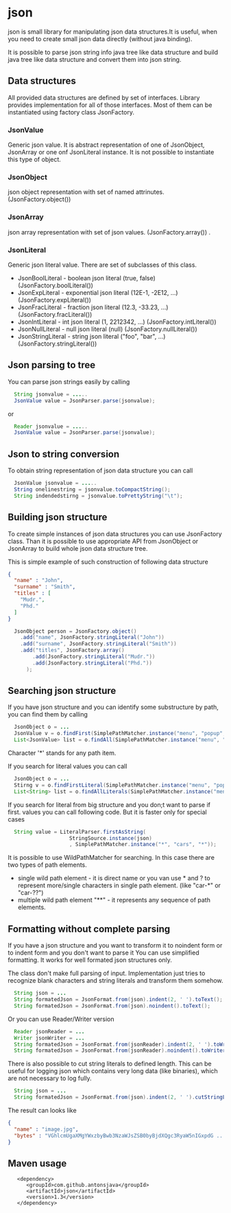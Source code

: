
# json

json is small library for manipulating json data structures.It is useful, 
when you need to create small json data directly (without java binding).

It is possible to parse json string info java tree like data structure and
build java tree like data structure and convert them into json string. 


## Data structures

All provided data structures are defined by set of interfaces. Library provides 
implementation for all of those interfaces. Most of them can be instantiated using 
factory class JsonFactory. 

### JsonValue

Generic json value. It is abstract representation of one of JsonObject, JsonArray 
or one onf JsonLiteral instance. It is not possible to instantiate this type of object.

### JsonObject

json object representation with set of named attrinutes. (JsonFactory.object())

### JsonArray

json array representation with set of json values. (JsonFactory.array())
.
### JsonLiteral

Generic json literal value. There are set of subclasses of this class. 
 - JsonBoolLiteral - boolean json literal (true, false) (JsonFactory.boolLiteral())
 - JsonExpLiteral - exponential json literal (12E-1, -2E12, ...) (JsonFactory.expLiteral())
 - JsonFracLiteral - fraction json literal (12.3, -33.23, ...) (JsonFactory.fracLiteral())
 - JsonIntLiteral - int json literal (1, 2212342, ...) (JsonFactory.intLiteral())
 - JsonNullLiteral - null json literal (null) (JsonFactory.nullLiteral())
 - JsonStringLiteral - string json literal ("foo", "bar", ...) (JsonFactory.stringLiteral())

## Json parsing to tree 

You can parse json strings easily by calling 
```java
  String jsonvalue = .....
  JsonValue value = JsonParser.parse(jsonvalue);
```
or 
```java
  Reader jsonvalue = .....
  JsonValue value = JsonParser.parse(jsonvalue);
```

## Json to string conversion

To obtain string representation of json data structure you can call 
```java
  JsonValue jsonvalue = .....
  String onelinestring = jsonvalue.toCompactString();
  String indendedstirng = jsonvalue.toPrettyString("\t");
```

## Building json structure

To create simple instances of json data structures you can use JsonFactory class.
Than it is possible to use appropriate API from JsonObject or JsonArray to build 
whole json data structure tree. 


This is simple example of such construction of following data structure

```json
{
  "name" : "John",
  "surname" : "Smith",
  "titles" : [
    "Mudr.",
    "Phd."
  ]
}
```

```java
  JsonObject person = JsonFactory.object()
    .add("name", JsonFactory.stringLiteral("John"))
    .add("surname", JsonFactory.stringLiteral("Smith"))
    .add("titles", JsonFactory.array()
        .add(JsonFactory.stringLiteral("Mudr."))
        .add(JsonFactory.stringLiteral("Phd."))
      );
```

## Searching json structure

If you have json structure and you can identify some substructure by 
path, you can find them by calling  

```java
  JsonObject o = ...
  JsonValue v = o.findFirst(SimplePathMatcher.instance("menu", "popup", "menuitem", "*", "value"));
  List<JsonValue> list = o.findAll(SimplePathMatcher.instance("menu", "popup", "menuitem", "*", "value"));
```

Character '\*' stands for any path item. 

If you search for literal values you can call 

```java
  JsonObject o = ...
  Stirng v = o.findFirstLiteral(SimplePathMatcher.instance("menu", "popup", "menuitem", "*", "value"));
  List<String> list = o.findAllLiterals(SimplePathMatcher.instance("menu", "popup", "menuitem", "*", "value"));
```

If you search for literal from big structure and you don;t want to parse if first.
values you can call following code. But it is faster only for special cases 

```java
  String value = LiteralParser.firstAsString(
                    StringSource.instance(json)
                    , SimplePathMatcher.instance("*", "cars", "*"));
```
It is possible to use WildPathMatcher for searching. In this case there are two types of path 
elements. 
 - single wild path element - it is direct name or you van use * and ? to represent more/single
   characters in single path element. (like "car-*" or "car-??")
 - multiple wild path element "**" - it represents any sequence of path elements. 


## Formatting without complete parsing

If you have a json structure and you want to transform it to noindent form or to 
indent form and you don't want to parse it You can use simplified formatting.
It works for well formated json structures only. 

The class don't make full parsing of input. Implementation just tries to recognize 
blank characters and string literals and transform them somehow.

```java
  String json = ...
  String formatedJson = JsonFormat.from(json).indent(2, ' ').toText();
  String formatedJson = JsonFormat.from(json).noindent().toText();
```
Or you can use Reader/Writer version

```java
  Reader jsonReader = ...
  Writer jsonWriter = ...
  String formatedJson = JsonFormat.from(jsonReader).indent(2, ' ').toWriter(jsonWriter);
  String formatedJson = JsonFormat.from(jsonReader).noindent().toWriter(jsonWriter);
```
There is also possible to cut string literals to defined length. This can be useful
for logging json which contains very long data (like binaries), which are not necessary 
to log fully.

```java
  String json = ...
  String formatedJson = JsonFormat.from(json).indent(2, ' ').cutStringLiterals(50).toText();
```

The result can looks like 

```json
{
  "name" : "image.jpg",
  "bytes" : "VGhlcmUgaXMgYWxzbyBwb3NzaWJsZSB0byBjdXQgc3RyaW5nIGxpdG ..."
}
```



## Maven usage

```
   <dependency>
      <groupId>com.github.antonsjava</groupId>
      <artifactId>json</artifactId>
      <version>1.3</version>
   </dependency>
```
